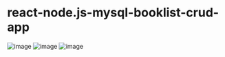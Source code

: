 # react-node.js-mysql-booklist-crud-app
![image](https://user-images.githubusercontent.com/59706274/222548860-730d78a7-6516-4046-b6b6-61690d01f3eb.png)
![image](https://user-images.githubusercontent.com/59706274/222548972-3f950521-2e3a-4ca2-9329-1c2071f93de0.png)
![image](https://user-images.githubusercontent.com/59706274/222549046-3b279db5-037d-431c-8916-b83bf08588ef.png)
